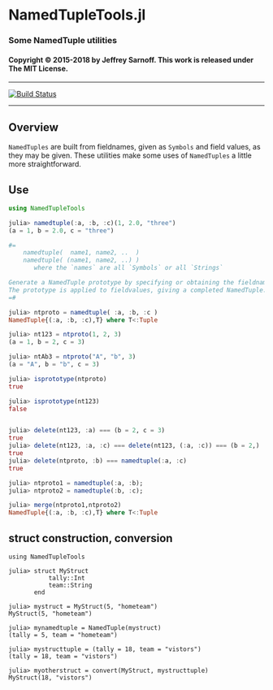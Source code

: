 # NamedTupleTools.jl
### Some NamedTuple utilities


#### Copyright © 2015-2018 by Jeffrey Sarnoff. This work is released under The MIT License.

-----


[![Build Status](https://travis-ci.org/JeffreySarnoff/NamedTupleTools.jl.svg?branch=master)](https://travis-ci.org/JeffreySarnoff/NamedTupleTools.jl)

-----

## Overview

`NamedTuples` are built from fieldnames, given as `Symbols` and field values, as they may be given.
These utilities make some uses of `NamedTuples` a little more straightforward.  

## Use
```julia
using NamedTupleTools

julia> namedtuple(:a, :b, :c)(1, 2.0, "three")
(a = 1, b = 2.0, c = "three")

#=
    namedtuple(  name1, name2, ..  )
    namedtuple( (name1, name2, ..) )
       where the `names` are all `Symbols` or all `Strings`

Generate a NamedTuple prototype by specifying or obtaining the fieldnames.
The prototype is applied to fieldvalues, giving a completed NamedTuple.
=#

julia> ntproto = namedtuple( :a, :b, :c )
NamedTuple{(:a, :b, :c),T} where T<:Tuple

julia> nt123 = ntproto(1, 2, 3)
(a = 1, b = 2, c = 3)

julia> ntAb3 = ntproto("A", "b", 3)
(a = "A", b = "b", c = 3)

julia> isprototype(ntproto)
true

julia> isprototype(nt123)
false


julia> delete(nt123, :a) === (b = 2, c = 3)
true
julia> delete(nt123, :a, :c) === delete(nt123, (:a, :c)) === (b = 2,)
true
julia> delete(ntproto, :b) === namedtuple(:a, :c)
true

julia> ntproto1 = namedtuple(:a, :b);
julia> ntproto2 = namedtuple(:b, :c);

julia> merge(ntproto1,ntproto2)
NamedTuple{(:a, :b, :c),T} where T<:Tuple
```

## struct construction, conversion
```
using NamedTupleTools

julia> struct MyStruct
           tally::Int
           team::String
       end

julia> mystruct = MyStruct(5, "hometeam")
MyStruct(5, "hometeam")

julia> mynamedtuple = NamedTuple(mystruct)
(tally = 5, team = "hometeam")

julia> mystructtuple = (tally = 18, team = "vistors")
(tally = 18, team = "vistors")

julia> myotherstruct = convert(MyStruct, mystructtuple)
MyStruct(18, "vistors")
```
